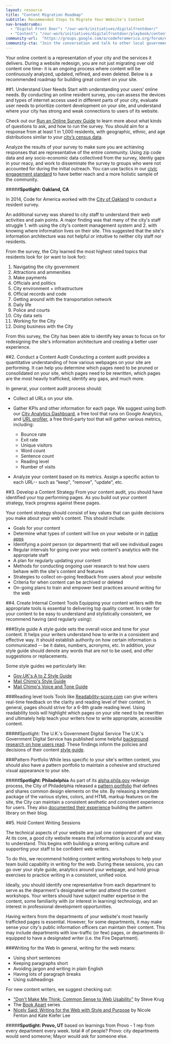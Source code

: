 ```yaml
---
layout: resource
title: "Content Migration Roadmap"
subtitle: Recommended Steps to Migrate Your Website's Content 
nav-breadcrumbs:
  - "Digital Front Door": "/our-work/initiatives/digitalfrontdoor/"
  - "Content": "/our-work/initiatives/digitalfrontdoor/playbook/content/"
community-url:	"https://groups.google.com/a/codeforamerica.org/forum/#!forum/digital-front-door"
community-cta: "Join the conversation and talk to other local government staff in our Digital Front Door community."
---
```


Your online content is a representation of your city and the services it delivers. During a website redesign, you are not just migrating over old content one time- it is an ongoing process where content will be continuously analyzed, updated, refined, and even deleted. Below is a recommended roadmap for building great content on your site. 

##1. Understand User Needs
Start with understanding your users’ online needs. By conducting an online resident survey, you can assess the devices and types of internet access used in different parts of your city, evaluate user needs to prioritize content development on your site, and understand where your city has strong and weak connections to users of its website. 

Check out our [Run an Online Survey Guide](http://www.codeforamerica.org/our-work/initiatives/digitalfrontdoor/playbook/user-needs/run-a-resident-survey.html) to learn more about what kinds of questions to ask, and how to run the survey. You should aim for a response from at least 1 in 1,000 residents, with geographic, ethnic, and age distributions similar to your [city’s census data](http://factfinder.census.gov/faces/nav/jsf/pages/download_center.xhtml). 

Analyze the results of your survey to make sure you are achieving responses that are representative of the entire community. Using zip code data and any socio-economic data collectived from the survey, identiy gaps in your reacy, and work to disseminate the survey to groups who were not accounted for during the initial outreach. You can use tactics in our [civic engagement standard](http://www.codeforamerica.org/governments/principles/engagement/) to have better reach and a more holistic sample of the community. 


#####**Spotlight: Oakland, CA** 

In 2014, Code for America worked with the [City of Oakland](http://www.codeforamerica.org/our-work/initiatives/digitalfrontdoor/oakland-phase1-report) to conduct a resident survey.

An additional survey was shared to city staff to understand their web activities and pain points. A major finding was that many of the city's staff struggle 1. with using the city's content management system and 2. with knowing where information lives on their site. This suggested that the site's information architecture was not helpful or intuitive to neither city staff nor residents. 

From the survey, the City learned the most highest rated topics that residents look for (or want to look for): 

1. Navigating the city government
2. Attractions and ammenities
3. Make payments 
4. Officials and politics 
5. City environment + infrastructure 
6. Official records and code 
7. Getting around with the transportation network 
8. Daily life 
9. Police and courts 
10. City data sets 
11. Working for the City 
12. Doing business with the City   

From this survey, the City has been able to identify key areas to focus on for redesigning the site's information architecture and creating a better user experience. 



##2. Conduct a Content Audit
Conducting a content audit provides a quantitative understanding of how various webpages on your site are performing. It can help you determine which pages need to be pruned or consolidated on your site, which pages need to be rewritten, which pages are the most heavily trafficked, identify any gaps, and much more. 

In general, your content audit process should: 

* Collect all URLs on your site. 
* Gather KPIs and other information for each page. We suggest using both our [City Analytics Dashboard](https://www.codeforamerica.org/apps/city-analytics-dashboard/), a free tool that runs on Google Analytics, and [URL profiler](http://urlprofiler.com/), a free third-party tool that will gather various metrics, including:
	* Bounce rate
	 * Exit rate
	 * Unique visitors
	* Word count
	* Sentence count
	* Reading level
    * Number of visits 
	
* Analyze your content based on its metrics. Assign a specific action to each URL-- such as "keep", "remove", "update", etc. 

##3. Develop a Content Strategy 
From your content audit, you should have identified your top performing pages. As you build out your content strategy, track progress against these pages. 

Your content strategy should consist of key values that can guide decisions you make about your web's content. This should include: 

* Goals for your content
* Determine what types of content will live on your website or in [native apps](http://www.codeforamerica.org/our-work/initiatives/digitalfrontdoor/playbook/making-software/mobile-strategy.html)
* Identifying a point person (or department) that will see individual pages
* Regular intervals for going over your web content's analytics with the appropriate staff
* A plan for regularly updating your content
* Methods for conducting ongoing user research to test how users behave with the site's content and features
* Strategies to collect on-going feedback from users about your website
* Criteria for when content can be archived or deleted 
* On-going plans to train and empower best practices around writing for the web 


##4. Create Internal Content Tools
Equipping your content writers with the appropriate tools is essential to delivering top quality content. In order for your content to be easy to understand and stylistically consistent, we recommend having (and regularly using):

###Style guide
A style guide sets the overall voice and tone for your content. It helps your writers understand how to write in a consistent and effective way. It should establish authority on how certain information is communicated -- be it dates, numbers, acronyms, etc. In addition, your style guide should denote any words that are not to be used, and offer suggestions or replacements. 

Some style guides we particularly like: 

* [Gov.UK's A to Z Style Guide](https://www.gov.uk/guidance/style-guide)
* [Mail Chimp's Style Guide](http://mailchimp.com/about/style-guide/) 
* [Mail Chimp's Voice and Tone Guide](http://voiceandtone.com/)

###Reading level tools
Tools like [Readability-score.com](https://readability-score.com/) can give writers real-time feedback on the clarity and reading level of their content. In general, pages should strive for a 6-8th grade reading level. Using readability tools will highlight which pages on your site need to be rewritten and ultimately help teach your writers how to write appropriate, accessible content. 

#####Spotlight: The U.K.'s Government Digital Service
The U.K.'s Government Digital Service has published some helpful [background research on how users read](https://www.gov.uk/service-manual/user-centred-design/how-users-read.html
). These findings inform the policies and decisions of their content [style guide](https://www.gov.uk/guidance/style-guide/a-to-z-of-gov-uk-style). 

###Pattern Portfolio
While less specific to your site's written content, you should also have a pattern portfolio to maintain a cohesive and structured visual appearance to your site. 
	
#####**Spotlight: Philadelphia**
As part of its [alpha.phila.gov](http://www.alpha.phila.gov) redesign process, the City of Philadelphia released a [pattern portfolio](http://cityofphiladelphia.github.io/patterns/) that defines and shares common design elements on the site. By releasing a template package of the various styles, colors, and HTML markup features on the site, the City can maintain a consistent aesthetic and consistent experience for users. They also [documented their experience](http://phillyinnovates.com/2015/03/11/alpha-phila-gov-update-4-pattern-portfolio/) building the pattern library on their blog.



##5. Hold Content Writing Sessions

The technical aspects of your website are just one component of your site. At its core, a good city website means that information is accurate and easy to understand. This begins with building a strong writing culture and supporting your staff to be confident web writers. 

To do this, we recommend holding content writing workshops to help your team build capability in writing for the web. During these sessions, you can go over your style guide, analytics around your webpage, and hold group exercises to practice writing in a consistent, unified voice.  

Ideally, you should identify one representative from each department to serve as the deparment's designated writer and attend the content workshops. Your writers should have subject matter expertise in the content, some familiarity with (or interest in learning) technology, and an interest in professional development opportunities. 

Having writers from the departments of your website's most heavily trafficked pages is essential. However, for some departments, it may make sense your city's public information officers can maintain their content. This may include departments with low-traffic (or few) pages, or departments ill-equipped to have a designated writer (i.e. the Fire Department). 

###Writing for the Web 
In general, writing for the web means:  

* Using short sentences
* Keeping paragraphs short
* Avoiding jargon and writing in plain English
* Having lots of paragraph breaks
* Using subheadings

For new content writers, we suggest checking out: 

* ["Don't Make Me Think: Common Sense to Web Usability"](http://www.indusvalley.edu.pk/library/e%20books/Don%27t%20Make%20Me%20Think%20%20A%20Common%20Sense%20Approach%20To%20Web%20Usability.pdf) by Steve Krug
* The [Book Apart](http://abookapart.com/) series 
* [Nicely Said: Writing for the Web with Style and Purpose](http://www.nicelysaid.co/) by Nicole Fenton and Kate Kiefer Lee
 

#####**Spotlight: Provo, UT**
based on learnings from Provo - 1 rep from every department every week. 
total # of people?
Provo: city departments would send someone; Mayor would ask for someone else. 




